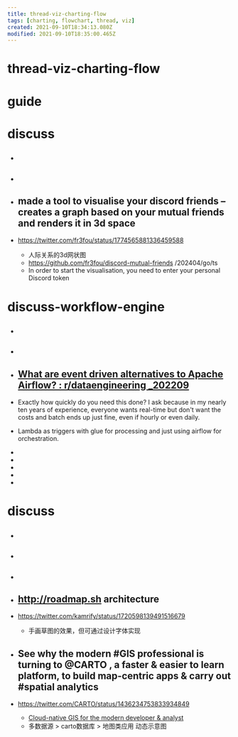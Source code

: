 ```yaml
---
title: thread-viz-charting-flow
tags: [charting, flowchart, thread, viz]
created: 2021-09-10T18:34:13.080Z
modified: 2021-09-10T18:35:00.465Z
---
```


# thread-viz-charting-flow

# guide

# discuss
- ## 

- ## 

- ## made a tool to visualise your discord friends – creates a graph based on your mutual friends and renders it in 3d space
- https://twitter.com/fr3fou/status/1774565881336459588
  - 人际关系的3d网状图
  - https://github.com/fr3fou/discord-mutual-friends /202404/go/ts
  - In order to start the visualisation, you need to enter your personal Discord token

# discuss-workflow-engine
- ## 

- ## 

- ## [What are event driven alternatives to Apache Airflow? : r/dataengineering _202209](https://www.reddit.com/r/dataengineering/comments/x9jlqn/what_are_event_driven_alternatives_to_apache/)
- Exactly how quickly do you need this done? I ask because in my nearly ten years of experience, everyone wants real-time but don't want the costs and batch ends up just fine, even if hourly or even daily.

- Lambda as triggers with glue for processing and just using airflow for orchestration.

- 
- 
- 
- 
- 

# discuss
- ## 

- ## 

- ## 

- ## http://roadmap.sh architecture
- https://twitter.com/kamrify/status/1720598139491516679
  - 手画草图的效果，但可通过设计字体实现

- ## See why the modern #GIS professional is turning to @CARTO , a faster & easier to learn platform, to build map-centric apps & carry out #spatial analytics
- https://twitter.com/CARTO/status/1436234753833934849
  - [Cloud-native GIS for the modern developer & analyst](https://carto.com/solutions/gis-software/)
  - 多数据源 > carto数据库 > 地图类应用 动态示意图
